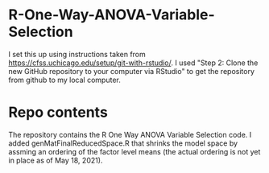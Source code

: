 # R-One-Way-ANOVA-Variable-Selection

I set this up using instructions taken from https://cfss.uchicago.edu/setup/git-with-rstudio/.   I used "Step 2: Clone the new GitHub repository to your computer via RStudio" to get the repository from github to my local computer.

# Repo contents

The repository contains the R One Way ANOVA Variable Selection code.  I added genMatFinalReducedSpace.R that shrinks the model space by assming an ordering of the factor level means (the actual ordering is not yet in place as of May 18, 2021).